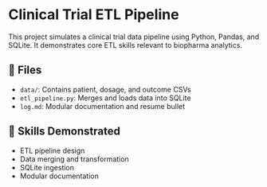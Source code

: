 # Clinical Trial ETL Pipeline

This project simulates a clinical trial data pipeline using Python, Pandas, and SQLite. It demonstrates core ETL skills relevant to biopharma analytics.

## 📁 Files
- `data/`: Contains patient, dosage, and outcome CSVs
- `etl_pipeline.py`: Merges and loads data into SQLite
- `log.md`: Modular documentation and resume bullet

## 🧠 Skills Demonstrated
- ETL pipeline design
- Data merging and transformation
- SQLite ingestion
- Modular documentation
